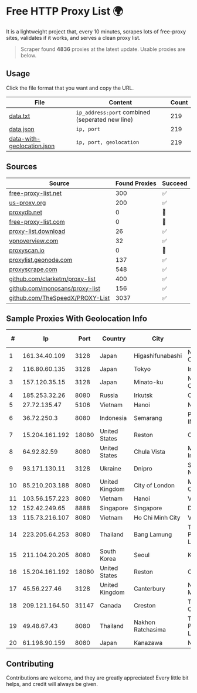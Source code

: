 
# Free HTTP Proxy List 🌍

It is a lightweight project that, every 10 minutes, scrapes lots of free-proxy sites, validates if it works, and serves a clean proxy list.


> Scraper found **4836** proxies at the latest update. Usable proxies are below.

## Usage

Click the file format that you want and copy the URL.


|File|Content|Count|
|----|-------|-----|
|[data.txt](https://raw.githubusercontent.com/themiralay/Proxy-List-World/master/data.txt)|`ip_address:port` combined (seperated new line)|219|
|[data.json](https://raw.githubusercontent.com/themiralay/Proxy-List-World/master/data.json)|`ip, port`|219|
|[data-with-geolocation.json](https://raw.githubusercontent.com/themiralay/Proxy-List-World/master/data-with-geolocation.json)|`ip, port, geolocation`|219|

## Sources

|Source|Found Proxies|Succeed|
|------|-------------|-------|
|[free-proxy-list.net](https://free-proxy-list.net)|300|✅|
|[us-proxy.org](https://www.us-proxy.org)|200|✅|
|[proxydb.net](http://proxydb.net)|0|🚫|
|[free-proxy-list.com](https://free-proxy-list.com/?page=&port=&type%5B%5D=http&type%5B%5D=https&up_time=0&search=Search)|0|🚫|
|[proxy-list.download](https://www.proxy-list.download/HTTP)|26|✅|
|[vpnoverview.com](https://vpnoverview.com/privacy/anonymous-browsing/free-proxy-servers)|32|✅|
|[proxyscan.io](https://www.proxyscan.io)|0|🚫|
|[proxylist.geonode.com](https://proxylist.geonode.com/api/proxy-list?limit=300&page=1&sort_by=lastChecked&sort_type=desc&protocols=http,https)|137|✅|
|[proxyscrape.com](https://api.proxyscrape.com/v2/?request=displayproxies&protocol=http&timeout=10000&country=all&ssl=all&anonymity=all)|548|✅|
|[github.com/clarketm/proxy-list](https://raw.githubusercontent.com/clarketm/proxy-list/master/proxy-list-raw.txt)|400|✅|
|[github.com/monosans/proxy-list](https://raw.githubusercontent.com/monosans/proxy-list/main/proxies/http.txt)|156|✅|
|[github.com/TheSpeedX/PROXY-List](https://raw.githubusercontent.com/TheSpeedX/PROXY-List/master/http.txt)|3037|✅|


## Sample Proxies With Geolocation Info

|#|Ip|Port|Country|City|Internet Service Provider|
|-|--|----|-------|----|-------------------------|
|1|161.34.40.109|3128|Japan|Higashifunabashi|NTT PC Communications, Inc.|
|2|116.80.60.135|3128|Japan|Tokyo|InfoSphere|
|3|157.120.35.15|3128|Japan|Minato-ku|NTT PC Communications, Inc.|
|4|185.253.32.26|8080|Russia|Irkutsk|CLOUD|
|5|27.72.135.47|5106|Vietnam|Hanoi|Newass2011xDSLHN|
|6|36.72.250.3|8080|Indonesia|Semarang|PT. TELKOM INDONESIA|
|7|15.204.161.192|18080|United States|Reston|OVH SAS|
|8|64.92.82.59|8080|United States|Chula Vista|Momentum Telecom, Inc.|
|9|93.171.130.11|3128|Ukraine|Dnipro|Shaporenko Yuri Nikolaevich|
|10|85.210.203.188|8080|United Kingdom|City of London|Microsoft Corporation|
|11|103.56.157.223|8080|Vietnam|Hanoi|VCCORP|
|12|152.42.249.65|8888|Singapore|Singapore|DigitalOcean, LLC|
|13|115.73.216.107|8080|Vietnam|Ho Chi Minh City|VIETELmetro|
|14|223.205.64.253|8080|Thailand|Bang Lamung|Triple T Broadband Public Company Limited|
|15|211.104.20.205|8080|South Korea|Seoul|Korea Telecom|
|16|15.204.161.192|18080|United States|Reston|OVH SAS|
|17|45.56.227.46|3128|United Kingdom|Canterbury|Navarino Single Member S.A.|
|18|209.121.164.50|31147|Canada|Creston|TELUS Communications Inc.|
|19|49.48.67.43|8080|Thailand|Nakhon Ratchasima|Triple T Broadband Public Company Limited|
|20|61.198.90.159|8080|Japan|Kanazawa|NSK Co., Ltd.|



## Contributing

Contributions are welcome, and they are greatly appreciated! Every
little bit helps, and credit will always be given.

